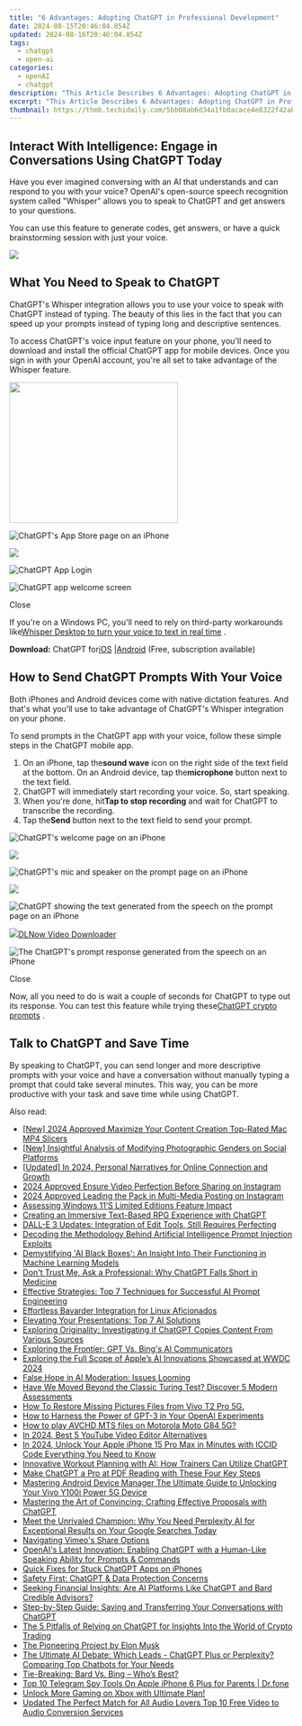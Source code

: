 ```yaml
---
title: "6 Advantages: Adopting ChatGPT in Professional Development"
date: 2024-08-15T20:46:04.854Z
updated: 2024-08-16T20:46:04.854Z
tags:
  - chatgpt
  - open-ai
categories:
  - openAI
  - chatgpt
description: "This Article Describes 6 Advantages: Adopting ChatGPT in Professional Development"
excerpt: "This Article Describes 6 Advantages: Adopting ChatGPT in Professional Development"
thumbnail: https://thmb.techidaily.com/5bb08ab6d34a1fb0acace4e8322f42ab6cac411cdc94c053d0ad8ae749b9c794.jpg
---
```


## Interact With Intelligence: Engage in Conversations Using ChatGPT Today

 Have you ever imagined conversing with an AI that understands and can respond to you with your voice? OpenAI's open-source speech recognition system called "Whisper" allows you to speak to ChatGPT and get answers to your questions.

 You can use this feature to generate codes, get answers, or have a quick brainstorming session with just your voice.

<!-- affiliate ads begin -->
<a href="https://shop.mondly.com/affiliate.php?ACCOUNT=ATISTUDI&AFFILIATE=108875&PATH=https%3A%2F%2Fwww.mondly.com%3FAFFILIATE%3D108875%26RESOURCE%3D%2BBusiness%2B970x90%2B"><img src="https://secure.avangate.com/images/merchant/69c418c33ec2e1a4267fa9bb77fa1428/business-970x90.gif" border="0"></a>
<!-- affiliate ads end -->
## What You Need to Speak to ChatGPT

 ChatGPT's Whisper integration allows you to use your voice to speak with ChatGPT instead of typing. The beauty of this lies in the fact that you can speed up your prompts instead of typing long and descriptive sentences.

 To access ChatGPT's voice input feature on your phone, you'll need to download and install the official ChatGPT app for mobile devices. Once you sign in with your OpenAI account, you're all set to take advantage of the Whisper feature.

<!-- affiliate ads begin -->
<a href="https://modlily.sjv.io/c/5597632/1997817/17059" target="_top" id="1997817"><img src="//a.impactradius-go.com/display-ad/17059-1997817" border="0" alt="" width="300" height="250"/></a><img height="0" width="0" src="https://imp.pxf.io/i/5597632/1997817/17059" style="position:absolute;visibility:hidden;" border="0" />
<!-- affiliate ads end -->
![ChatGPT's App Store page on an iPhone](https://static1.makeuseofimages.com/wordpress/wp-content/uploads/2023/08/chatgpt-s-app-store-page-on-an-iphone.jpg)

<!-- affiliate ads begin -->
<a href="https://secure.2checkout.com/order/checkout.php?PRODS=4620778&QTY=1&AFFILIATE=108875&CART=1"><img src="https://secure.avangate.com/images/merchant/07dd4d5a72f5740ef0f035f201951476/728__90banner.jpg" border="0"></a>
<!-- affiliate ads end -->
![ChatGPT App Login](https://static1.makeuseofimages.com/wordpress/wp-content/uploads/2023/05/chatgpt-app-login.jpg)

![ChatGPT app welcome screen](https://static1.makeuseofimages.com/wordpress/wp-content/uploads/2023/05/chatgpt-app-welcome-screen.jpg)

Close

 If you're on a Windows PC, you'll need to rely on third-party workarounds like[Whisper Desktop to turn your voice to text in real time](https://www.makeuseof.com/windows-whisper-desktop-guide/) .

**Download:** ChatGPT for[iOS](http://apps.apple.com/app/openai-chatgpt/id6448311069) |[Android](https://www.anrdoezrs.net/links/7251228/type/dlg/sid/UUmuoUeUpU2029654/https://play.google.com/store/apps/details?id=com.openai.chatgpt&hl=en&gl=US) (Free, subscription available)

## How to Send ChatGPT Prompts With Your Voice

 Both iPhones and Android devices come with native dictation features. And that's what you'll use to take advantage of ChatGPT's Whisper integration on your phone.

 To send prompts in the ChatGPT app with your voice, follow these simple steps in the ChatGPT mobile app.

1. On an iPhone, tap the**sound wave** icon on the right side of the text field at the bottom. On an Android device, tap the**microphone** button next to the text field.
2. ChatGPT will immediately start recording your voice. So, start speaking.
3. When you're done, hit**Tap to stop recording** and wait for ChatGPT to transcribe the recording.
4. Tap the**Send** button next to the text field to send your prompt.

![ChatGPT's welcome page on an iPhone](https://static1.makeuseofimages.com/wordpress/wp-content/uploads/2023/09/img_4309.jpg)

<!-- affiliate ads begin -->
<a href="https://shop.systoolsgroup.com/affiliate.php?ACCOUNT=SYSTOOBY&AFFILIATE=108875&PATH=https%3A%2F%2Fwww.systoolsgroup.com%3FAFFILIATE%3D108875%26RESOURCE%3DSysTools%2BGmail%2BBackup"><img src="https://www.systoolsgroup.com/box/gmail-backup.png" border="0"></a>
<!-- affiliate ads end -->
![ChatGPT's mic and speaker on the prompt page on an iPhone](https://static1.makeuseofimages.com/wordpress/wp-content/uploads/2023/09/img_4311.jpg)

<!-- affiliate ads begin -->
<a href="https://shop.systoolsgroup.com/affiliate.php?ACCOUNT=SYSTOOBY&AFFILIATE=108875&PATH=https%3A%2F%2Fwww.systoolsgroup.com%3FAFFILIATE%3D108875%26RESOURCE%3DSysTools%2BSQL%2BRecovery"><img src="https://www.systoolsgroup.com/box/sql-recovery.png" border="0"></a>
<!-- affiliate ads end -->
![ChatGPT showing the text generated from the speech on the prompt page on an iPhone](https://static1.makeuseofimages.com/wordpress/wp-content/uploads/2023/09/img_4313.jpg)

<!-- affiliate ads begin -->
<a href="https://secure.2checkout.com/order/checkout.php?PRODS=4712430&QTY=1&AFFILIATE=108875&CART=1"><img src="https://secure.avangate.com/images/merchant/c404a5adbf90e09631678b13b05d9d7a/products/dlnow_256.png" border="0">DLNow Video Downloader</a>
<!-- affiliate ads end -->
![The ChatGPT's prompt response generated from the speech on an iPhone](https://static1.makeuseofimages.com/wordpress/wp-content/uploads/2023/09/img_4314.jpg)

Close

 Now, all you need to do is wait a couple of seconds for ChatGPT to type out its response. You can test this feature while trying these[ChatGPT crypto prompts](https://www.makeuseof.com/the-best-chatgpt-crypto-prompts/) .

## Talk to ChatGPT and Save Time

 By speaking to ChatGPT, you can send longer and more descriptive prompts with your voice and have a conversation without manually typing a prompt that could take several minutes. This way, you can be more productive with your task and save time while using ChatGPT.


<ins class="adsbygoogle"
     style="display:block"
     data-ad-format="autorelaxed"
     data-ad-client="ca-pub-7571918770474297"
     data-ad-slot="1223367746"></ins>



<ins class="adsbygoogle"
     style="display:block"
     data-ad-client="ca-pub-7571918770474297"
     data-ad-slot="8358498916"
     data-ad-format="auto"
     data-full-width-responsive="true"></ins>

<span class="atpl-alsoreadstyle">Also read:</span>
<div><ul>
<li><a href="https://youtube-lab.techidaily.com/024-approved-maximize-your-content-creation-top-rated-mac-mp4-slicers/"><u>[New] 2024 Approved  Maximize Your Content Creation  Top-Rated Mac MP4 Slicers</u></a></li>
<li><a href="https://instagram-video-recordings.techidaily.com/new-insightful-analysis-of-modifying-photographic-genders-on-social-platforms/"><u>[New] Insightful Analysis of Modifying Photographic Genders on Social Platforms</u></a></li>
<li><a href="https://youtube-data.techidaily.com/ed-in-2024-personal-narratives-for-online-connection-and-growth/"><u>[Updated] In 2024, Personal Narratives for Online Connection and Growth</u></a></li>
<li><a href="https://instagram-clips.techidaily.com/2024-approved-ensure-video-perfection-before-sharing-on-instagram/"><u>2024 Approved  Ensure Video Perfection Before Sharing on Instagram</u></a></li>
<li><a href="https://instagram-clips.techidaily.com/2024-approved-leading-the-pack-in-multi-media-posting-on-instagram/"><u>2024 Approved  Leading the Pack in Multi-Media Posting on Instagram</u></a></li>
<li><a href="https://win11.techidaily.com/assessing-windows-11s-limited-editions-feature-impact/"><u>Assessing Windows 11’S Limited Editions Feature Impact</u></a></li>
<li><a href="https://tech-hub.techidaily.com/creating-an-immersive-text-based-rpg-experience-with-chatgpt/"><u>Creating an Immersive Text-Based RPG Experience with ChatGPT</u></a></li>
<li><a href="https://tech-hub.techidaily.com/dall-e-3-updates-integration-of-edit-tools-still-requires-perfecting/"><u>DALL-E 3 Updates: Integration of Edit Tools, Still Requires Perfecting</u></a></li>
<li><a href="https://tech-hub.techidaily.com/decoding-the-methodology-behind-artificial-intelligence-prompt-injection-exploits/"><u>Decoding the Methodology Behind Artificial Intelligence Prompt Injection Exploits</u></a></li>
<li><a href="https://tech-hub.techidaily.com/demystifying-ai-black-boxes-an-insight-into-their-functioning-in-machine-learning-models/"><u>Demystifying 'AI Black Boxes': An Insight Into Their Functioning in Machine Learning Models</u></a></li>
<li><a href="https://tech-hub.techidaily.com/dont-trust-me-ask-a-professional-why-chatgpt-falls-short-in-medicine/"><u>Don't Trust Me, Ask a Professional: Why ChatGPT Falls Short in Medicine</u></a></li>
<li><a href="https://tech-hub.techidaily.com/effective-strategies-top-7-techniques-for-successful-ai-prompt-engineering/"><u>Effective Strategies: Top 7 Techniques for Successful AI Prompt Engineering</u></a></li>
<li><a href="https://tech-hub.techidaily.com/effortless-bavarder-integration-for-linux-aficionados/"><u>Effortless Bavarder Integration for Linux Aficionados</u></a></li>
<li><a href="https://tech-hub.techidaily.com/elevating-your-presentations-top-7-ai-solutions/"><u>Elevating Your Presentations: Top 7 AI Solutions</u></a></li>
<li><a href="https://tech-hub.techidaily.com/exploring-originality-investigating-if-chatgpt-copies-content-from-various-sources/"><u>Exploring Originality: Investigating if ChatGPT Copies Content From Various Sources</u></a></li>
<li><a href="https://tech-hub.techidaily.com/exploring-the-frontier-gpt-vs-bings-ai-communicators/"><u>Exploring the Frontier: GPT Vs. Bing's AI Communicators</u></a></li>
<li><a href="https://tech-hub.techidaily.com/exploring-the-full-scope-of-apples-ai-innovations-showcased-at-wwdc-2024/"><u>Exploring the Full Scope of Apple’s AI Innovations Showcased at WWDC 2024</u></a></li>
<li><a href="https://tech-hub.techidaily.com/false-hope-in-ai-moderation-issues-looming/"><u>False Hope in AI Moderation: Issues Looming</u></a></li>
<li><a href="https://tech-hub.techidaily.com/have-we-moved-beyond-the-classic-turing-test-discover-5-modern-assessments/"><u>Have We Moved Beyond the Classic Turing Test? Discover 5 Modern Assessments</u></a></li>
<li><a href="https://blog-min.techidaily.com/how-to-restore-missing-pictures-files-from-vivo-t2-pro-5g-by-fonelab-android-recover-pictures/"><u>How To  Restore Missing Pictures Files from Vivo T2 Pro 5G.</u></a></li>
<li><a href="https://tech-hub.techidaily.com/how-to-harness-the-power-of-gpt-3-in-your-openai-experiments/"><u>How to Harness the Power of GPT-3 in Your OpenAI Experiments</u></a></li>
<li><a href="https://blog-min.techidaily.com/how-to-play-avchd-mts-files-on-motorola-moto-g84-5g-by-aiseesoft-video-converter-play-mts-on-android/"><u>How to play AVCHD MTS files on Motorola Moto G84 5G?</u></a></li>
<li><a href="https://youtube-videos.techidaily.com/in-2024-best-5-youtube-video-editor-alternatives/"><u>In 2024, Best 5 YouTube Video Editor Alternatives</u></a></li>
<li><a href="https://sim-unlock.techidaily.com/in-2024-unlock-your-apple-iphone-15-pro-max-in-minutes-with-iccid-code-everything-you-need-to-know-by-drfone-ios/"><u>In 2024, Unlock Your Apple iPhone 15 Pro Max in Minutes with ICCID Code Everything You Need to Know</u></a></li>
<li><a href="https://tech-hub.techidaily.com/innovative-workout-planning-with-ai-how-trainers-can-utilize-chatgpt/"><u>Innovative Workout Planning with AI: How Trainers Can Utilize ChatGPT</u></a></li>
<li><a href="https://tech-hub.techidaily.com/make-chatgpt-a-pro-at-pdf-reading-with-these-four-key-steps/"><u>Make ChatGPT a Pro at PDF Reading with These Four Key Steps</u></a></li>
<li><a href="https://unlock-android.techidaily.com/mastering-android-device-manager-the-ultimate-guide-to-unlocking-your-vivo-y100i-power-5g-device-by-drfone-android/"><u>Mastering Android Device Manager The Ultimate Guide to Unlocking Your Vivo Y100i Power 5G Device</u></a></li>
<li><a href="https://tech-hub.techidaily.com/mastering-the-art-of-convincing-crafting-effective-proposals-with-chatgpt/"><u>Mastering the Art of Convincing: Crafting Effective Proposals with ChatGPT</u></a></li>
<li><a href="https://tech-hub.techidaily.com/meet-the-unrivaled-champion-why-you-need-perplexity-ai-for-exceptional-results-on-your-google-searches-today/"><u>Meet the Unrivaled Champion: Why You Need Perplexity AI for Exceptional Results on Your Google Searches Today</u></a></li>
<li><a href="https://vimeo-videos.techidaily.com/navigating-vimeos-share-options/"><u>Navigating Vimeo's Share Options</u></a></li>
<li><a href="https://tech-hub.techidaily.com/openais-latest-innovation-enabling-chatgpt-with-a-human-like-speaking-ability-for-prompts-and-commands/"><u>OpenAI's Latest Innovation: Enabling ChatGPT with a Human-Like Speaking Ability for Prompts & Commands</u></a></li>
<li><a href="https://tech-hub.techidaily.com/quick-fixes-for-stuck-chatgpt-apps-on-iphones/"><u>Quick Fixes for Stuck ChatGPT Apps on iPhones</u></a></li>
<li><a href="https://tech-hub.techidaily.com/safety-first-chatgpt-and-data-protection-concerns/"><u>Safety First: ChatGPT & Data Protection Concerns</u></a></li>
<li><a href="https://tech-hub.techidaily.com/seeking-financial-insights-are-ai-platforms-like-chatgpt-and-bard-credible-advisors/"><u>Seeking Financial Insights: Are AI Platforms Like ChatGPT and Bard Credible Advisors?</u></a></li>
<li><a href="https://tech-hub.techidaily.com/step-by-step-guide-saving-and-transferring-your-conversations-with-chatgpt/"><u>Step-by-Step Guide: Saving and Transferring Your Conversations with ChatGPT</u></a></li>
<li><a href="https://tech-hub.techidaily.com/the-5-pitfalls-of-relying-on-chatgpt-for-insights-into-the-world-of-crypto-trading/"><u>The 5 Pitfalls of Relying on ChatGPT for Insights Into the World of Crypto Trading</u></a></li>
<li><a href="https://tech-hub.techidaily.com/the-pioneering-project-by-elon-musk/"><u>The Pioneering Project by Elon Musk</u></a></li>
<li><a href="https://tech-hub.techidaily.com/the-ultimate-ai-debate-which-leads-chatgpt-plus-or-perplexity-comparing-top-chatbots-for-your-needs/"><u>The Ultimate AI Debate: Which Leads - ChatGPT Plus or Perplexity? Comparing Top Chatbots for Your Needs</u></a></li>
<li><a href="https://tech-hub.techidaily.com/tie-breaking-bard-vs-bing-whos-best/"><u>Tie-Breaking: Bard Vs. Bing – Who’s Best?</u></a></li>
<li><a href="https://ios-location-track.techidaily.com/top-10-telegram-spy-tools-on-apple-iphone-6-plus-for-parents-drfone-by-drfone-virtual-ios/"><u>Top 10 Telegram Spy Tools On Apple iPhone 6 Plus for Parents | Dr.fone</u></a></li>
<li><a href="https://games-able.techidaily.com/1719173835362-unlock-more-gaming-on-xbox-with-ultimate-plan/"><u>Unlock More Gaming on Xbox with Ultimate Plan!</u></a></li>
<li><a href="https://sound-tweaking.techidaily.com/updated-the-perfect-match-for-all-audio-lovers-top-10-free-video-to-audio-conversion-services/"><u>Updated The Perfect Match for All Audio Lovers Top 10 Free Video to Audio Conversion Services</u></a></li>
</ul></div>
